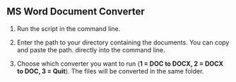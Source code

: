 ## MS Word Document Converter

1. Run the script in the command line.

2. Enter the path to your directory containing the documents. You can copy and paste the path.
directly into the command line.

3. Choose which converter you want to run (**1 = DOC to DOCX, 2 = DOCX to DOC, 3 = Quit**). 
The files will be converted in the same folder.
